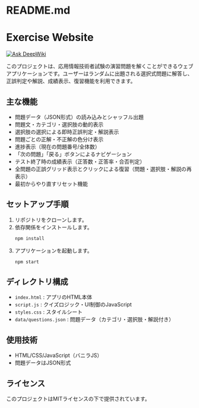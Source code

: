 # README.md

# Exercise Website

[![Ask DeepWiki](https://deepwiki.com/badge.svg)](https://deepwiki.com/hayato1589/AP-learning-app)

このプロジェクトは、応用情報技術者試験の演習問題を解くことができるウェブアプリケーションです。ユーザーはランダムに出題される選択式問題に解答し、正誤判定や解説、成績表示、復習機能を利用できます。

## 主な機能

- 問題データ（JSON形式）の読み込みとシャッフル出題
- 問題文・カテゴリ・選択肢の動的表示
- 選択肢の選択による即時正誤判定・解説表示
- 問題ごとの正解・不正解の色分け表示
- 進捗表示（現在の問題番号/全体数）
- 「次の問題」「戻る」ボタンによるナビゲーション
- テスト終了時の成績表示（正答数・正答率・合否判定）
- 全問題の正誤グリッド表示とクリックによる復習（問題・選択肢・解説の再表示）
- 最初からやり直すリセット機能

## セットアップ手順

1. リポジトリをクローンします。
2. 依存関係をインストールします。
   ```bash
   npm install
   ```
3. アプリケーションを起動します。
   ```bash
   npm start
   ```

## ディレクトリ構成

- `index.html` : アプリのHTML本体
- `script.js` : クイズロジック・UI制御のJavaScript
- `styles.css` : スタイルシート
- `data/questions.json` : 問題データ（カテゴリ・選択肢・解説付き）

## 使用技術

- HTML/CSS/JavaScript（バニラJS）
- 問題データはJSON形式

## ライセンス

このプロジェクトはMITライセンスの下で提供されています。